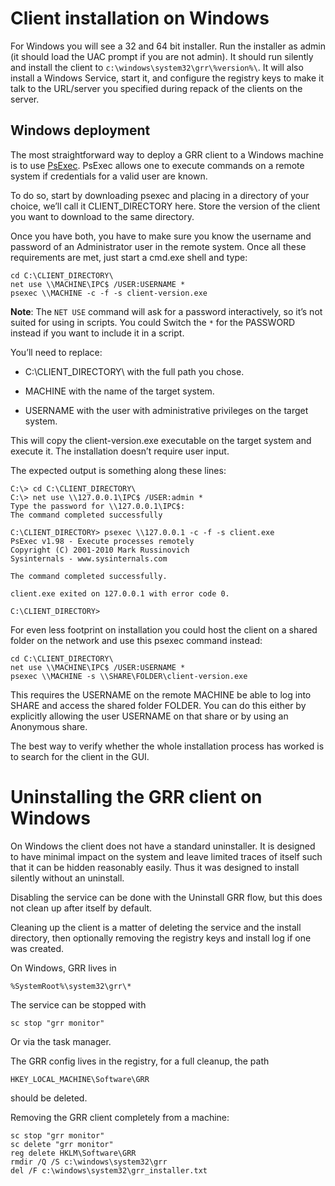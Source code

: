 # Client installation on Windows

For Windows you will see a 32 and 64 bit installer. Run the
installer as admin (it should load the UAC prompt if you are not
admin). It should run silently and install the client to
`c:\windows\system32\grr\%version%\`. It will also install a Windows
Service, start it, and configure the registry keys to make it talk
to the URL/server you specified during repack of the clients on the
server.

## Windows deployment

The most straightforward way to deploy a GRR client to a Windows machine
is to use
[PsExec](http://technet.microsoft.com/en-us/sysinternals/bb897553.aspx).
PsExec allows one to execute commands on a remote system if credentials
for a valid user are known.

To do so, start by downloading psexec and placing in a directory of your
choice, we’ll call it CLIENT\_DIRECTORY here. Store the version of the
client you want to download to the same directory.

Once you have both, you have to make sure you know the username and
password of an Administrator user in the remote system. Once all these
requirements are met, just start a cmd.exe shell and type:

```docker
cd C:\CLIENT_DIRECTORY\
net use \\MACHINE\IPC$ /USER:USERNAME *
psexec \\MACHINE -c -f -s client-version.exe
```

**Note**: The `NET USE` command will ask for a password interactively,
so it’s not suited for using in scripts. You could Switch the `*` for
the PASSWORD instead if you want to include it in a script.

You’ll need to replace:

  - C:\\CLIENT\_DIRECTORY\\ with the full path you chose.

  - MACHINE with the name of the target system.

  - USERNAME with the user with administrative privileges on the target
    system.

This will copy the client-version.exe executable on the target system and
execute it. The installation doesn’t require user input.

The expected output is something along these lines:

```docker
C:\> cd C:\CLIENT_DIRECTORY\
C:\> net use \\127.0.0.1\IPC$ /USER:admin *
Type the password for \\127.0.0.1\IPC$:
The command completed successfully

C:\CLIENT_DIRECTORY> psexec \\127.0.0.1 -c -f -s client.exe
PsExec v1.98 - Execute processes remotely
Copyright (C) 2001-2010 Mark Russinovich
Sysinternals - www.sysinternals.com

The command completed successfully.

client.exe exited on 127.0.0.1 with error code 0.

C:\CLIENT_DIRECTORY>
```

For even less footprint on installation you could host the client on a
shared folder on the network and use this psexec command instead:

```docker
cd C:\CLIENT_DIRECTORY\
net use \\MACHINE\IPC$ /USER:USERNAME *
psexec \\MACHINE -s \\SHARE\FOLDER\client-version.exe
```

This requires the USERNAME on the remote MACHINE be able to log into
SHARE and access the shared folder FOLDER. You can do this either by
explicitly allowing the user USERNAME on that share or by using an
Anonymous share.

The best way to verify whether the whole installation process has worked
is to search for the client in the GUI.

# Uninstalling the GRR client on Windows
On Windows the client does not have a standard uninstaller. It is
designed to have minimal impact on the system and leave limited traces
of itself such that it can be hidden reasonably easily. Thus it was
designed to install silently without an uninstall.

Disabling the service can be done with the Uninstall GRR flow, but this does
not clean up after itself by default.

Cleaning up the client is a matter of deleting the service and the
install directory, then optionally removing the registry keys and
install log if one was created.

On Windows, GRR lives in

```docker
%SystemRoot%\system32\grr\*
```

The service can be stopped with

```docker
sc stop "grr monitor"
```

Or via the task manager.

The GRR config lives in the registry, for a full cleanup, the path

```docker
HKEY_LOCAL_MACHINE\Software\GRR
```

should be deleted.

Removing the GRR client completely from a machine:

```docker
sc stop "grr monitor"
sc delete "grr monitor"
reg delete HKLM\Software\GRR
rmdir /Q /S c:\windows\system32\grr
del /F c:\windows\system32\grr_installer.txt
```